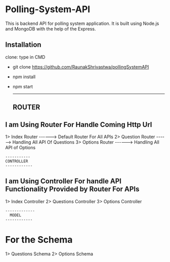 # Polling-System-API

This is backend API for polling system application. It is built using Node.js and MongoDB with the help of the Express.

## Installation
clone:  type in CMD
- git clone https://github.com/RaunakShrivastwa/pollingSystemAPI
- npm install
- npm start

    --------
     ROUTER
    --------
## I am Using Router For Handle Coming Http Url
1>  Index Router            ------>  Default Router For All APIs
2>  Question Router         ------>  Handling All API Of Questions
3>  Options Router          ------>  Handling All API of Options


    -----------
    CONTROLLER
    ------------
##  I am Using Controller For handle API Functionality Provided by Router For APIs
1>  Index Controller
2>  Questions Controller
3>  Options Controller

    -------------
      MODEL
    ------------
#  For the Schema
1>  Questions Schema
2>  Options Schema





